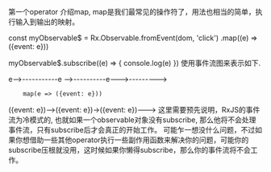 第一个operator 介绍map, map是我们最常见的操作符了，用法也相当的简单，执行输入到输出的映射。

const myObservable$ = Rx.Observable.fromEvent(dom, 'click')
    .map((e) => ({event: e}))

myObservable$.subscribe((e) => {
  console.log(e)
})
使用事件流图来表示如下.

e-->-----------e -->----------e--->--------->

        map(e => ({event: e}))

({event: e})-->({event: e})->({event: e})--->
这里需要预先说明，RxJS的事件流为冷模式的, 也就如果一个observable对象没有subscribe, 那么他将不会处理事件流，只有subscribe后才会真正的开始工作。 可能乍一想没什么问题，不过如果你想借助一些其他operator执行一些副作用函数来解决你的问题，可能你的subscribe压根就没用，这时候如果你懒得subscribe，那么你的事件流将不会工作。